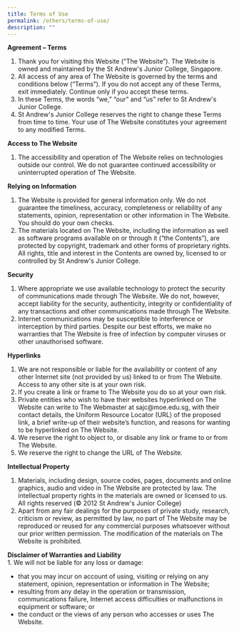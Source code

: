 ```yaml
---
title: Terms of Use
permalink: /others/terms-of-use/
description: ""
---
```

<p><strong>Agreement &ndash; Terms</strong></p>
<ol>
<li>Thank you for visiting this Website (&ldquo;The Website&rdquo;). The Website is owned and maintained by the St Andrew's Junior College, Singapore.</li>
<li>All access of any area of The Website is governed by the terms and conditions below (&ldquo;Terms&rdquo;). If you do not accept any of these Terms, exit immediately. Continue only if you accept these terms.</li>
<li>In these Terms, the words &ldquo;we,&rdquo; &ldquo;our&rdquo; and &ldquo;us&rdquo; refer to St Andrew's Junior College.</li>
<li>St Andrew's Junior College reserves the right to change these Terms from time to time. Your use of The Website constitutes your agreement to any modified Terms.</li>
</ol>
<p><strong>Access to The Website</strong></p>
<ol>
<li>The accessibility and operation of The Website relies on technologies outside our control. We do not guarantee continued accessibility or uninterrupted operation of The Website.</li>
</ol>
<p><strong>Relying on Information</strong></p>
<ol>
<li>The Website is provided for general information only. We do not guarantee the timeliness, accuracy, completeness or reliability of any statements, opinion, representation or other information in The Website. You should do your own checks.</li>
<li>The materials located on The Website, including the information as well as software programs available on or through it (&ldquo;the Contents&rdquo;), are protected by copyright, trademark and other forms of proprietary rights. All rights, title and interest in the Contents are owned by, licensed to or controlled by St Andrew's Junior College.</li>
</ol>
<p><strong>Security</strong></p>
<ol>
<li>Where appropriate we use available technology to protect the security of communications made through The Website. We do not, however, accept liability for the security, authenticity, integrity or confidentiality of any transactions and other communications made through The Website.</li>
<li>Internet communications may be susceptible to interference or interception by third parties. Despite our best efforts, we make no warranties that The Website is free of infection by computer viruses or other unauthorised software.</li>
</ol>
<p><strong>Hyperlinks</strong></p>
<ol>
<li>We are not responsible or liable for the availability or content of any other Internet site (not provided by us) linked to or from The Website. Access to any other site is at your own risk.</li>
<li>If you create a link or frame to The Website you do so at your own risk.</li>
<li>Private entities who wish to have their websites hyperlinked on The Website can write to The Webmaster at sajc@moe.edu.sg, with their contact details, the Uniform Resource Locator (URL) of the proposed link, a brief write-up of their website&rsquo;s function, and reasons for wanting to be hyperlinked on The Website.</li>
<li>We reserve the right to object to, or disable any link or frame to or from The Website.</li>
<li>We reserve the right to change the URL of The Website.</li>
</ol>
<p><strong>Intellectual Property</strong></p>
<ol>
<li>Materials, including design, source codes, pages, documents and online graphics, audio and video in The Website are protected by law. The intellectual property rights in the materials are owned or licensed to us. All rights reserved (&copy; 2012 St Andrew's Junior College)</li>
<li>Apart from any fair dealings for the purposes of private study, research, criticism or review, as permitted by law, no part of The Website may be reproduced or reused for any commercial purposes whatsoever without our prior written permission. The modification of the materials on The Website is prohibited.</li>
</ol>
<p><strong>Disclaimer of Warranties and Liability<br /></strong>1. We will not be liable for any loss or damage:</p>
<div>
<ul>
<li>that you may incur on account of using, visiting or relying on any statement, opinion, representation or information in The Website;</li>
<li>resulting from any delay in the operation or transmission, communications failure, Internet access difficulties or malfunctions in equipment or software; or</li>
<li>the conduct or the views of any person who accesses or uses The Website.</li>
</ul>